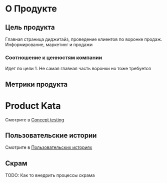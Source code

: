 # О Продукте

## Цель продукта

Главная страница диджитайз, проведение клиентов по воронке продаж. Информирование, маркетинг и продажи

### Соотношение к ценностям компании

Идет по цели 1. Не самая главная часть воронки но тоже требуется

## Метрики продукта

# Product Kata

Смотрите в [Concept testing](/products/sales/concept-testing)

## Пользовательские истории

Смотрите в [Пользовательских историях](/products/sales/user-stories)

## Скрам

TODO: Как то внедрить процессы скрама
